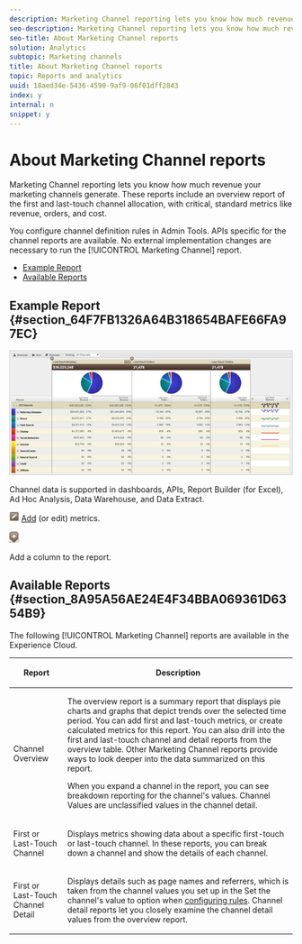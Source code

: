 ```yaml
---
description: Marketing Channel reporting lets you know how much revenue your marketing channels generate. These reports include an overview report of the first and last-touch channel allocation, with critical, standard metrics like revenue, orders, and cost.
seo-description: Marketing Channel reporting lets you know how much revenue your marketing channels generate. These reports include an overview report of the first and last-touch channel allocation, with critical, standard metrics like revenue, orders, and cost.
seo-title: About Marketing Channel reports
solution: Analytics
subtopic: Marketing channels
title: About Marketing Channel reports
topic: Reports and analytics
uuid: 18aed34e-5436-4590-9af9-06f01dff2843
index: y
internal: n
snippet: y
---
```


# About Marketing Channel reports

Marketing Channel reporting lets you know how much revenue your marketing channels generate. These reports include an overview report of the first and last-touch channel allocation, with critical, standard metrics like revenue, orders, and cost.

You configure channel definition rules in Admin Tools. APIs specific for the channel reports are available. No external implementation changes are necessary to run the [!UICONTROL Marketing Channel] report.

* [Example Report](../../components/c-marketing-channels/c-overview.md#section_64F7FB1326A64B318654BAFE66FA97EC) 
* [Available Reports](../../components/c-marketing-channels/c-overview.md#section_8A95A56AE24E4F34BBA069361D6354B9)

## Example Report {#section_64F7FB1326A64B318654BAFE66FA97EC}

![](assets/overview.png)

Channel data is supported in dashboards, APIs, Report Builder (for Excel), Ad Hoc Analysis, Data Warehouse, and Data Extract.

![](assets/metric_edit_icon.png) [Add](t_report_add_metrics.md#task_D381139E00504666AB2402D553CFEA5B) (or edit) metrics.

![](assets/add_column_icon.png)

Add a column to the report.

## Available Reports {#section_8A95A56AE24E4F34BBA069361D6354B9}

The following [!UICONTROL Marketing Channel] reports are available in the Experience Cloud. 

<table id="table_8AA4D85C3F7C4F34BA6116136C06EAC3"> 
 <thead> 
  <tr> 
   <th colname="col1" class="entry"> <p>Report </p> </th> 
   <th colname="col2" class="entry"> <p>Description </p> </th> 
  </tr> 
 </thead>
 <tbody> 
  <tr> 
   <td colname="col1"> <p>Channel Overview </p> </td> 
   <td colname="col2"> <p>The overview report is a summary report that displays pie charts and graphs that depict trends over the selected time period. You can add first and last-touch metrics, or create calculated metrics for this report. You can also drill into the first and last-touch channel and detail reports from the overview table. Other Marketing Channel reports provide ways to look deeper into the data summarized on this report. </p> <p>When you expand a channel in the report, you can see breakdown reporting for the channel's values. Channel Values are unclassified values in the channel detail. </p> </td> 
  </tr> 
  <tr> 
   <td colname="col1"> <p>First or Last-Touch Channel </p> </td> 
   <td colname="col2"> <p>Displays metrics showing data about a specific first-touch or last-touch channel. In these reports, you can break down a channel and show the details of each channel. </p> </td> 
  </tr> 
  <tr> 
   <td colname="col1"> <p>First or Last-Touch Channel Detail </p> </td> 
   <td colname="col2"> <p>Displays details such as page names and referrers, which is taken from the channel values you set up in the <span class="uicontrol"> Set the channel's value to</span> option when <a href="../../components/c-marketing-channels/t-rules.md#task_84EDE9F46F404CB9B7CA0537328CEE08" type="task" format="dita" scope="local"> configuring rules</a>. Channel detail reports let you closely examine the channel detail values from the overview report. </p> </td> 
  </tr> 
 </tbody> 
</table>

